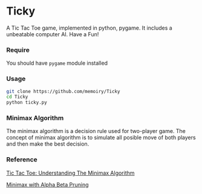 # Ticky

A Tic Tac Toe game, implemented in python, pygame. It includes a unbeatable computer AI. Have a Fun!

### Require

You should have `pygame` module installed

### Usage

```bash
git clone https://github.com/memoiry/Ticky
cd Ticky
python ticky.py
```

### Minimax Algorithm

The minimax algorithm is a decision rule used for two-player game. The concept of minimax algorithm is to simulate all posible move of both players and then make the best decision.

### Reference

[Tic Tac Toe: Understanding The Minimax Algorithm](http://neverstopbuilding.com/minimax)

[Minimax with Alpha Beta Pruning](http://web.cs.ucla.edu/~rosen/161/notes/alphabeta.html)
